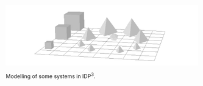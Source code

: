 <p align="center"><img src="/report/img/cover3.png"></p>

Modelling of some systems in IDP<sup>3</sup>.

